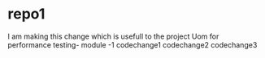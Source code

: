 # repo1
I am making this change which is usefull to the project Uom for performance testing- module -1
codechange1
codechange2
codechange3
